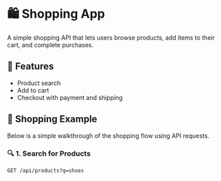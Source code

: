 
# 🛍️ Shopping App


A simple shopping API that lets users browse products, add items to their cart, and complete purchases.

## 🚀 Features

- Product search
- Add to cart
- Checkout with payment and shipping

## 🛒 Shopping Example

Below is a simple walkthrough of the shopping flow using API requests.

### 🔍 1. Search for Products

```http
GET /api/products?q=shoes
